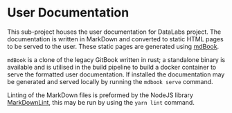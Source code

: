 # User Documentation

This sub-project houses the user documentation for DataLabs project. The
documentation is written in MarkDown and converted to static HTML pages to be
served to the user. These static pages are generated using
[mdBook](https://github.com/rust-lang-nursery/mdBook).

`mdBook` is a clone of the legacy GitBook written in rust; a standalone binary
is available and is utilised in the build pipeline to build a docker container
to serve the formatted user documentation. If installed the documentation may be
generated and served locally by running the `mdbook serve` command.

Linting of the MarkDown files is preformed by the NodeJS library
[MarkDownLint](https://github.com/DavidAnson/markdownlint), this may be run by
using the `yarn lint` command.
